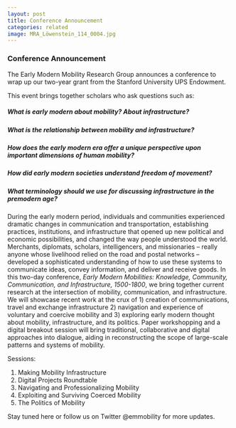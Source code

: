 ```yaml
---
layout: post
title: Conference Announcement
categories: related
image: MRA_Löwenstein_114_0004.jpg
---
```


### Conference Announcement

The Early Modern Mobility Research Group announces a conference to wrap up our two-year grant from the Stanford University UPS Endowment.

This event brings together scholars who ask questions such as:
##### What is early modern about mobility? About infrastructure?
##### What is the relationship between mobility and infrastructure?
##### How does the early modern era offer a unique perspective upon important dimensions of human mobility?
##### How did early modern societies understand freedom of movement?
##### What terminology should we use for discussing infrastructure in the premodern age?

During the early modern period, individuals and communities experienced dramatic changes in communication and transportation, establishing practices, institutions, and infrastructure that opened up new political and economic possibilities, and changed the way people understood the world. Merchants, diplomats, scholars, intelligencers, and missionaries – really anyone whose livelihood relied on the road and postal networks – developed a sophisticated understanding of how to use these systems to communicate ideas, convey information, and deliver and receive goods. In this two-day conference, *Early Modern Mobilities:  Knowledge, Community, Communication, and Infrastructure, 1500-1800*, we bring together current research at the intersection of mobility, communication, and infrastructure. We will showcase recent work at the crux of 1) creation of communications, travel and exchange infrastructure 2) navigation and experience of voluntary and coercive mobility and 3) exploring early modern thought about mobility, infrastructure, and its politics. Paper workshopping and a digital breakout session will bring traditional, collaborative and digital approaches into dialogue, aiding in reconstructing the scope of large-scale patterns and systems of mobility.

Sessions:
1. Making Mobility Infrastructure
2. Digital Projects Roundtable
3. Navigating and Professionalizing Mobility
4. Exploiting and Surviving Coerced Mobility
5. The Politics of Mobility


Stay tuned here or follow us on Twitter @emmobility for more updates.
